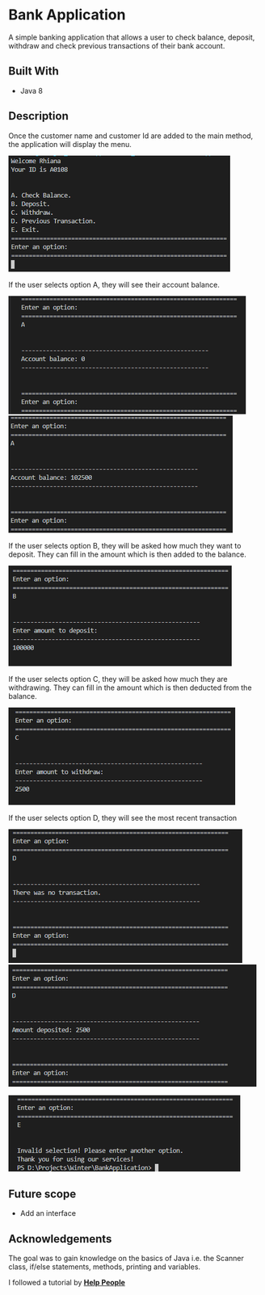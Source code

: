 # Bank Application
A simple banking application that allows a user to check balance, deposit, withdraw and check previous transactions
of their bank account. 

## Built With
* Java 8

## Description
Once the customer name and customer Id are added to the main method, the application will display the menu.

![Menu](/readme_images/menu.png)

If the user selects option A, they will see their account balance.

![Balance](/readme_images/A_1.png) ![Balance](/readme_images/A.png)

If the user selects option B, they will be asked how much they want to deposit. They can fill in the amount which is then
added to the balance.

![Deposit](/readme_images/B.png)

If the user selects option C, they will be asked how much they are withdrawing. They can fill in the amount which is then 
deducted from the balance.

![Withdraw](/readme_images/C.png)

If the user selects option D, they will see the most recent transaction

![Previous Transaction](/readme_images/D_1.png) ![Previous Transaction](/readme_images/D.png)



![Previous Transaction](/readme_images/E.png)


## Future scope
* Add an interface

## Acknowledgements
The goal was to gain knowledge on the basics of Java i.e. the Scanner class, if/else statements, methods, printing and variables.

I followed a tutorial by [**Help People** ](https://www.youtube.com/watch?v=wQbEH4tVMJA&t=1030s)